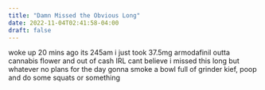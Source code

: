 ```yaml
---
title: "Damn Missed the Obvious Long"
date: 2022-11-04T02:41:58-04:00
draft: false
---
```


woke up 20 mins ago its 245am i just took 37.5mg armodafinil outta cannabis flower and out of cash IRL cant believe i missed this long but whatever no plans for the day gonna smoke a bowl full of grinder kief, poop and do some squats or something
